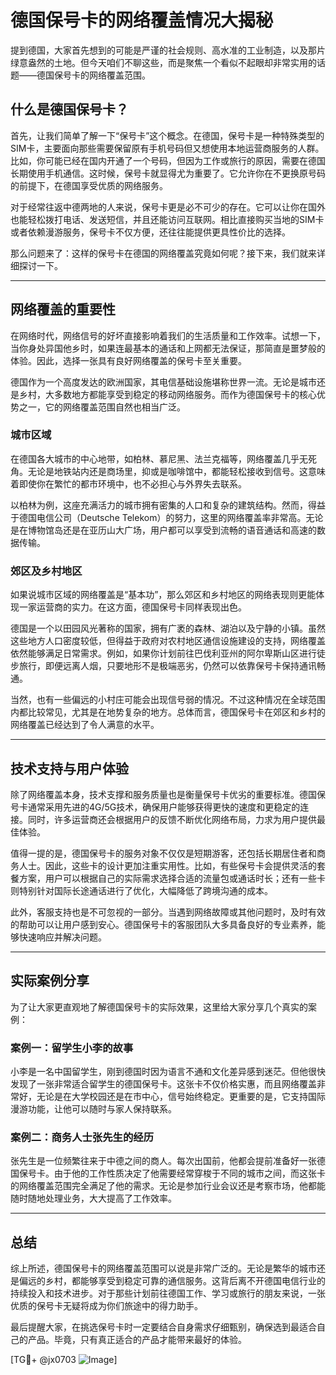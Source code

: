 # 德国保号卡的网络覆盖情况大揭秘

提到德国，大家首先想到的可能是严谨的社会规则、高水准的工业制造，以及那片绿意盎然的土地。但今天咱们不聊这些，而是聚焦一个看似不起眼却非常实用的话题——德国保号卡的网络覆盖范围。

## 什么是德国保号卡？

首先，让我们简单了解一下“保号卡”这个概念。在德国，保号卡是一种特殊类型的SIM卡，主要面向那些需要保留原有手机号码但又想使用本地运营商服务的人群。比如，你可能已经在国内开通了一个号码，但因为工作或旅行的原因，需要在德国长期使用手机通信。这时候，保号卡就显得尤为重要了。它允许你在不更换原号码的前提下，在德国享受优质的网络服务。

对于经常往返中德两地的人来说，保号卡更是必不可少的存在。它可以让你在国外也能轻松拨打电话、发送短信，并且还能访问互联网。相比直接购买当地的SIM卡或者依赖漫游服务，保号卡不仅方便，还往往能提供更具性价比的选择。

那么问题来了：这样的保号卡在德国的网络覆盖究竟如何呢？接下来，我们就来详细探讨一下。

---

## 网络覆盖的重要性

在网络时代，网络信号的好坏直接影响着我们的生活质量和工作效率。试想一下，当你身处异国他乡时，如果连最基本的通话和上网都无法保证，那简直是噩梦般的体验。因此，选择一张具有良好网络覆盖的保号卡至关重要。

德国作为一个高度发达的欧洲国家，其电信基础设施堪称世界一流。无论是城市还是乡村，大多数地方都能享受到稳定的移动网络服务。而作为德国保号卡的核心优势之一，它的网络覆盖范围自然也相当广泛。

### 城市区域

在德国各大城市的中心地带，如柏林、慕尼黑、法兰克福等，网络覆盖几乎无死角。无论是地铁站内还是商场里，抑或是咖啡馆中，都能轻松接收到信号。这意味着即使你在繁忙的都市环境中，也不必担心与外界失去联系。

以柏林为例，这座充满活力的城市拥有密集的人口和复杂的建筑结构。然而，得益于德国电信公司（Deutsche Telekom）的努力，这里的网络覆盖率非常高。无论是在博物馆岛还是在亚历山大广场，用户都可以享受到流畅的语音通话和高速的数据传输。

### 郊区及乡村地区

如果说城市区域的网络覆盖是“基本功”，那么郊区和乡村地区的网络表现则更能体现一家运营商的实力。在这方面，德国保号卡同样表现出色。

德国是一个以田园风光著称的国家，拥有广袤的森林、湖泊以及宁静的小镇。虽然这些地方人口密度较低，但得益于政府对农村地区通信设施建设的支持，网络覆盖依然能够满足日常需求。例如，如果你计划前往巴伐利亚州的阿尔卑斯山区进行徒步旅行，即便远离人烟，只要地形不是极端恶劣，仍然可以依靠保号卡保持通讯畅通。

当然，也有一些偏远的小村庄可能会出现信号弱的情况。不过这种情况在全球范围内都比较常见，尤其是在地势复杂的地方。总体而言，德国保号卡在郊区和乡村的网络覆盖已经达到了令人满意的水平。

---

## 技术支持与用户体验

除了网络覆盖本身，技术支撑和服务质量也是衡量保号卡优劣的重要标准。德国保号卡通常采用先进的4G/5G技术，确保用户能够获得更快的速度和更稳定的连接。同时，许多运营商还会根据用户的反馈不断优化网络布局，力求为用户提供最佳体验。

值得一提的是，德国保号卡的服务对象不仅仅是短期游客，还包括长期居住者和商务人士。因此，这些卡的设计更加注重实用性。比如，有些保号卡会提供灵活的套餐方案，用户可以根据自己的实际需求选择合适的流量包或通话时长；还有一些卡则特别针对国际长途通话进行了优化，大幅降低了跨境沟通的成本。

此外，客服支持也是不可忽视的一部分。当遇到网络故障或其他问题时，及时有效的帮助可以让用户感到安心。德国保号卡的客服团队大多具备良好的专业素养，能够快速响应并解决问题。

---

## 实际案例分享

为了让大家更直观地了解德国保号卡的实际效果，这里给大家分享几个真实的案例：

### 案例一：留学生小李的故事

小李是一名中国留学生，刚到德国时因为语言不通和文化差异感到迷茫。但他很快发现了一张非常适合留学生的德国保号卡。这张卡不仅价格实惠，而且网络覆盖非常好，无论是在大学校园还是在市中心，信号始终稳定。更重要的是，它支持国际漫游功能，让他可以随时与家人保持联系。

### 案例二：商务人士张先生的经历

张先生是一位频繁往来于中德之间的商人。每次出国前，他都会提前准备好一张德国保号卡。由于他的工作性质决定了他需要经常穿梭于不同的城市之间，而这张卡的网络覆盖范围完全满足了他的需求。无论是参加行业会议还是考察市场，他都能随时随地处理业务，大大提高了工作效率。

---

## 总结

综上所述，德国保号卡的网络覆盖范围可以说是非常广泛的。无论是繁华的城市还是偏远的乡村，都能够享受到稳定可靠的通信服务。这背后离不开德国电信行业的持续投入和技术进步。对于那些计划前往德国工作、学习或旅行的朋友来说，一张优质的保号卡无疑将成为你们旅途中的得力助手。

最后提醒大家，在挑选保号卡时一定要结合自身需求仔细甄别，确保选到最适合自己的产品。毕竟，只有真正适合的产品才能带来最好的体验。

[TG💪+ @jx0703 ![Image](https://github.com/user-attachments/assets/dbca1d08-cadb-493c-b0ec-ad6f7a83f270)]